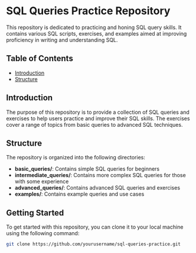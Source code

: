 # SQL Queries Practice Repository

This repository is dedicated to practicing and honing SQL query skills. It contains various SQL scripts, exercises, and examples aimed at improving proficiency in writing and understanding SQL.

## Table of Contents

- [Introduction](#introduction) 
- [Structure](#structure)



## Introduction

The purpose of this repository is to provide a collection of SQL queries and exercises to help users practice and improve their SQL skills. The exercises cover a range of topics from basic queries to advanced SQL techniques.

## Structure

The repository is organized into the following directories:

- **basic_queries/**: Contains simple SQL queries for beginners
- **intermediate_queries/**: Contains more complex SQL queries for those with some experience
- **advanced_queries/**: Contains advanced SQL queries and exercises
- **examples/**: Contains example queries and use cases

## Getting Started

To get started with this repository, you can clone it to your local machine using the following command:

```bash
git clone https://github.com/yourusername/sql-queries-practice.git
